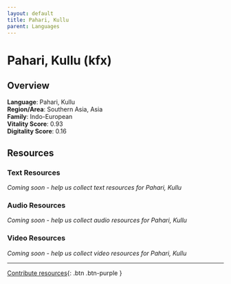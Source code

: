 ```yaml
---
layout: default
title: Pahari, Kullu
parent: Languages
---
```


# Pahari, Kullu (kfx)

## Overview

**Language**: Pahari, Kullu  
**Region/Area**: Southern Asia, Asia  
**Family**: Indo-European  
**Vitality Score**: 0.93  
**Digitality Score**: 0.16  

## Resources

### Text Resources
*Coming soon - help us collect text resources for Pahari, Kullu*

### Audio Resources
*Coming soon - help us collect audio resources for Pahari, Kullu*

### Video Resources
*Coming soon - help us collect video resources for Pahari, Kullu*

---

[Contribute resources](https://fairtrain.github.io/){: .btn .btn-purple }
